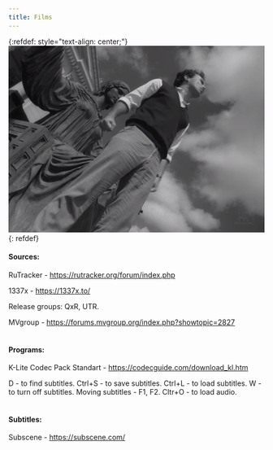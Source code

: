 ```yaml
---
title: Films
---
```


{:refdef: style="text-align: center;"}
[![Cuba](/images/cuba.jpg)](https://www.youtube.com/watch?v=lt-RbV8KiC0&t)
{: refdef}
<br>

#### Sources:

RuTracker - <https://rutracker.org/forum/index.php>

1337x - <https://1337x.to/>

Release groups: QxR, UTR.

MVgroup - <https://forums.mvgroup.org/index.php?showtopic=2827>
<br><br>

#### Programs:

K-Lite Codec Pack Standart - <https://codecguide.com/download_kl.htm>

D - to find subtitles. Ctrl+S - to save subtitles. Ctrl+L - to load subtitles. W - to turn off subtitles. Moving subtitles - F1, F2. Cltr+O - to load audio.
<br><br>

#### Subtitles:

Subscene - <https://subscene.com/>